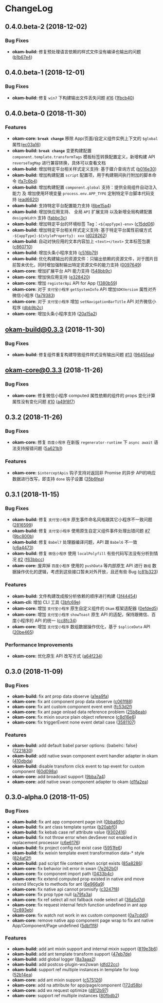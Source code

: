 # ChangeLog

## 0.4.0.beta-2 (2018-12-02)

### Bug Fixes

* **okam-build:** 修复预处理语言依赖的样式文件没有编译也输出的问题 ([b1b67e4](https://github.com/ecomfe/okam/commit/b1b67e4))

## 0.4.0.beta-1 (2018-12-01)

### Bug Fixes

* **okam-build:** 修复 `win7` 下构建输出文件丢失问题 [#16](https://github.com/ecomfe/okam/issues/16) ([1fbcb40](https://github.com/ecomfe/okam/commit/1fbcb40))

## 0.4.0.beta-0 (2018-11-30)

### Features

* **okam-core:** **`break change`** 移除 App/页面/自定义组件实例上下文的 `$global` 属性([ec03a16](https://github.com/ecomfe/okam/commit/ec03a16))
* **okam-build:** **`break change`** 变更构建配置 `component.template.transformTags` 模板标签转换配置定义，新增构建 API `reverseTagMap` 进行兼容转换，具体可以查看文档
* **okam-build:** 增加特定平台相关样式定义支持: 基于媒介查询方式 ([b016e30](https://github.com/ecomfe/okam/commit/b016e30))
* **okam-build:** 增加构建配置 `script` 配置项，用于构建期间执行附加的脚本命令 ([fa7c6b4](https://github.com/ecomfe/okam/commit/fa7c6b4))
* **okam-build:** 增加构建配置 `component.global` 支持：提供全局组件自动注入能力 及 增加使用环境变量 `process.env.APP_TYPE` 定制特定平台脚本代码支持 ([ead6620](https://github.com/ecomfe/okam/commit/ead6620))
* **okam-build:** 支持特定平台配置能力支持 ([6be15a4](https://github.com/ecomfe/okam/commit/6be15a4))
* **okam-build:** 增加快应用支持、 全局 `API` 扩展支持 以及新增全局构建配置 `designWidth` 支持 ([fabbc3c](https://github.com/ecomfe/okam/commit/fabbc3c))
* **okam-build:** 增加特定平台的环境标签 Tag：`<${appType}-env>` ([c15dd06](https://github.com/ecomfe/okam/commit/c15dd06))
* **okam-build:** 增加特定平台相关样式定义支持: 基于特定平台属性前缀方式 `-${appType}-${styleProperty}: xxx` ([d028262](https://github.com/ecomfe/okam/commit/d028262))
* **okam-build:** 自动对快应用的文本内容加上 `<text></text>` 文本标签包裹 ([c860710](https://github.com/ecomfe/okam/commit/c860710))
* **okam-build:** 增加头条小程序支持 ([c516b79](https://github.com/ecomfe/okam/commit/c516b79))
* **okam-build:** 优化构建输出的资源文件：只输出依赖的资源文件，对于图片目前暂未优化，同时增加强制输出特定资源文件的能力支持 ([0097649](https://github.com/ecomfe/okam/commit/0097649))
* **okam-core:** 增加扩展平台 API 能力支持 ([548bb9c](https://github.com/ecomfe/okam/commit/548bb9c))
* **okam-core:** 增加快应用支持 ([e328420](https://github.com/ecomfe/okam/commit/e328420))
* **okam-core:** 增加 `registerApi` API for App ([1380b59](https://github.com/ecomfe/okam/commit/1380b59))
* **okam-core:** 对于 `支付宝小程序` `getSystemInfo` API 增加`SDKVersion` 属性对齐微信小程序 ([1a79383](https://github.com/ecomfe/okam/commit/1a79383))
* **okam-core:** 对于 `支付宝小程序` 增加 `setNavigationBarTitle` API 对齐微信小程序 ([dbb9b2c](https://github.com/ecomfe/okam/commit/dbb9b2c))
* **okam-core:** 增加头条小程序支持 ([20a15a2](https://github.com/ecomfe/okam/commit/20a15a2))


## okam-build@0.3.3 (2018-11-30)

### Bug Fixes

* **okam-build:** 修复组件重复构建导致组件样式没有输出问题 [#13](https://github.com/ecomfe/okam/issues/13) ([96455ea](https://github.com/ecomfe/okam/commit/96455ea))

## okam-core@0.3.3 (2018-11-26)

### Bug Fixes

* **okam-core:** 修复微信小程序 computed 属性依赖的组件的 props 变化计算属性没有变化问题 [#10](https://github.com/ecomfe/okam/issues/10) ([a49f8f7](https://github.com/ecomfe/okam/commit/a49f8f7))

## 0.3.2 (2018-11-26)

### Bug Fixes

* **okam-core:** 修复 `百度小程序` 在新版 `regenerator-runtime` 下 `async await` 语法支持报错问题 ([5a621b1](https://github.com/ecomfe/okam/commit/5a621b1))

### Features

* **okam-core:** `$interceptApis` 钩子支持对返回非 Promise 的异步 API的响应数据进行改写，即支持 `done` 钩子设置 ([35b6fea](https://github.com/ecomfe/okam/commit/35b6fea))


## 0.3.1 (2018-11-15)

### Bug Fixes

* **okam-build:** 修复 `支付宝小程序` 原生事件命名风格跟其它小程序不一致问题 ([2816599](https://github.com/ecomfe/okam/commit/2816599))
* **okam-build:** 修复 `支付宝小程序` 使用原生自定义组件事件处理出错问题 [#7](https://github.com/ecomfe/okam/issues/7) ([9bc800b](https://github.com/ecomfe/okam/commit/9bc800b))
* **okam-build:** 修复 `Babel7` 处理器编译问题，API 跟 `Babel6` 不一致 ([c6a4473](https://github.com/ecomfe/okam/commit/c6a4473))
* **okam-build:** 修复 `微信小程序` 使用 `localPolyfill` 有些代码写法没有分析到情况 [#2](https://github.com/ecomfe/okam/issues/2) ([f63bbcc](https://github.com/ecomfe/okam/commit/f63bbcc))
* **okam-core:** 废弃掉 `百度小程序` 使用的 `pushData` 等内部原生 API 进行 `数组` 数据操作优化的逻辑，考虑到这些接口暂未对外开放，且还有些 Bug ([c81b323](https://github.com/ecomfe/okam/commit/c81b323))

### Features

* **okam-build:** 文件构建改成按分析依赖的顺序进行构建 ([3f44454](https://github.com/ecomfe/okam/commit/3f44454))
* **okam-cli:** 增加 CLI 工具 ([3bfc69e](https://github.com/ecomfe/okam/commit/3bfc69e))
* **okam-core:** 增加 `支付宝小程序` 原生自定义组件的 `Okam` 框架适配器 ([0efded5](https://github.com/ecomfe/okam/commit/0efded5))
* **okam-core:** 增加 `支付宝小程序` `showToast` 原生 API 的适配，保持跟微信、百度小程序的 API 的统一  ([cc8fc34](https://github.com/ecomfe/okam/commit/cc8fc34))
* **okam-core:** 增加 `支付宝小程序` 数组数据操作优化，基于 `$spliceData` API ([20be465](https://github.com/ecomfe/okam/commit/20be465))

### Performance Improvements

* **okam-core:** 优化原生 API 改写方式 ([a64f234](https://github.com/ecomfe/okam/commit/a64f234))


## 0.3.0 (2018-11-09)

### Bug Fixes

* **okam-build:** fix ant prop data observe ([a1ea9fa](https://github.com/ecomfe/okam/commit/a1ea9fa))
* **okam-core:** fix ant component prop data observe ([c061f88](https://github.com/ecomfe/okam/commit/c061f88))
* **okam-core:** fix ant custom component event emit ([fc53d2f](https://github.com/ecomfe/okam/commit/fc53d2f))
* **okam-core:** fix ant page onload data reference problem ([25b8eab](https://github.com/ecomfe/okam/commit/25b8eab))
* **okam-core:** fix mixin source plain object reference ([c8d16e6](https://github.com/ecomfe/okam/commit/c8d16e6))
* **okam-core:** fix triggerEvent none event detail case ([3581107](https://github.com/ecomfe/okam/commit/3581107))

### Features

* **okam-build:** add default babel parser options: {babelrc: false} ([7221830](https://github.com/ecomfe/okam/commit/7221830))
* **okam-build:** add native swan component event handler adapter in okam ([410dbda](https://github.com/ecomfe/okam/commit/410dbda))
* **okam-build:** disable transform click event to tap event for custom component ([60d098a](https://github.com/ecomfe/okam/commit/60d098a))
* **okam-core:** add broadcast support ([9bba7a4](https://github.com/ecomfe/okam/commit/9bba7a4))
* **okam-core:** add native swan component adapter to okam ([d1fa2ea](https://github.com/ecomfe/okam/commit/d1fa2ea))


## 0.3.0-alpha.0 (2018-11-05)

### Bug Fixes

* **okam-build:** fix ant app component page init ([0bba69c](https://github.com/ecomfe/okam/commit/0bba69c))
* **okam-build:** fix ant class template syntax ([b20abf0](https://github.com/ecomfe/okam/commit/b20abf0))
* **okam-build:** fix kebab case ref attribute value ([9302416](https://github.com/ecomfe/okam/commit/9302416))
* **okam-build:** fix not throw error when devSever not enabled in replacement processor ([c6e6176](https://github.com/ecomfe/okam/commit/c6e6176))
* **okam-build:** fix project config not exist case ([5951fe6](https://github.com/ecomfe/okam/commit/5951fe6))
* **okam-build:** fix weixin template event transformation data-* style ([824af2f](https://github.com/ecomfe/okam/commit/824af2f))
* **okam-build:** pad script file content when script exists ([85a8286](https://github.com/ecomfe/okam/commit/85a8286))
* **okam-core:** fix behavior init error in swan ([7e262b0](https://github.com/ecomfe/okam/commit/7e262b0))
* **okam-core:** fix component import path ([0433b4c](https://github.com/ecomfe/okam/commit/0433b4c))
* **okam-core:** fix extend computed prop existed in native and move extend lifecycle to methods for ant ([6e966a9](https://github.com/ecomfe/okam/commit/6e966a9))
* **okam-core:** fix native api cannot promisify ([c3247f8](https://github.com/ecomfe/okam/commit/c3247f8))
* **okam-core:** fix prop type null ([a79fa3a](https://github.com/ecomfe/okam/commit/a79fa3a))
* **okam-core:** fix ref select all not fallback node select all ([36a5d7d](https://github.com/ecomfe/okam/commit/36a5d7d))
* **okam-core:** fix request internal fetch function undefined in ant app ([2c893eb](https://github.com/ecomfe/okam/commit/2c893eb))
* **okam-core:** fix watch not work in wx custom component ([0a7cdd0](https://github.com/ecomfe/okam/commit/0a7cdd0))
* **okam-core:** remove native app component page wrap to fix ant native App/Component/Page undefined ([5dbf1f8](https://github.com/ecomfe/okam/commit/5dbf1f8))


### Features

* **okam-build:** add ant mixin support and internal mixin support ([819e3b6](https://github.com/ecomfe/okam/commit/819e3b6))
* **okam-build:** add ant template transform support ([47eb7de](https://github.com/ecomfe/okam/commit/47eb7de))
* **okam-build:** add global logger ([8a3aaa2](https://github.com/ecomfe/okam/commit/8a3aaa2))
* **okam-build:** add postcss-plugin-wx2swan ([dfd22cc](https://github.com/ecomfe/okam/commit/dfd22cc))
* **okam-build:** support ref multiple instances in template for loop ([52b14ea](https://github.com/ecomfe/okam/commit/52b14ea))
* **okam-core:** add ant mixin support ([c575126](https://github.com/ecomfe/okam/commit/c575126))
* **okam-core:** add na attribute for app/page/component ([172d58b](https://github.com/ecomfe/okam/commit/172d58b))
* **okam-core:** add wx request optimize ([d812b97](https://github.com/ecomfe/okam/commit/d812b97))
* **okam-core:** support ref multiple instances ([80fbdb2](https://github.com/ecomfe/okam/commit/80fbdb2))




